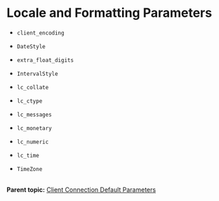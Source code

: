 # Locale and Formatting Parameters 

- `client_encoding`

- `DateStyle`

- `extra_float_digits`

- `IntervalStyle`

- `lc_collate`

- `lc_ctype`

- `lc_messages`

- `lc_monetary`

- `lc_numeric`

- `lc_time`

- `TimeZone`<br/></br>



**Parent topic:** [Client Connection Default Parameters](../topics/g-client-connection-default-parameters.html)

